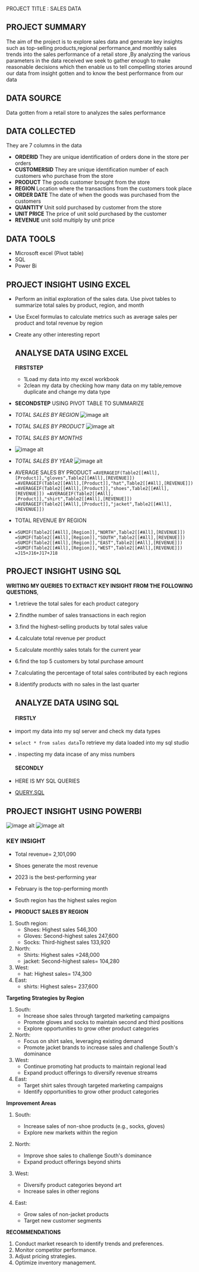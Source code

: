   PROJECT TITLE : SALES DATA

## PROJECT SUMMARY
The  aim of the project is to explore sales data and generate key insights such as top-selling products,regional performance,and monthly sales trends into the sales performance of a retail store ,By analyzing the various parameters in the data received we seek to gather enough to make reasonable decisions which then enable us to tell compelling stories around our data from insight gotten and to know the best performance from our data

## DATA SOURCE
Data gotten from a retail store to analyzes the sales performance

## DATA COLLECTED
They are 7 columns in the data
- **ORDERID**
They are unique identification of orders done in the store per orders
-  **CUSTOMERSID**
They are unique identification number of each customers who purchase from the store
- **PRODUCT**
The goods customer brought from the store
- **REGION**
 Location where the transactions from the customers took place
- **ORDER DATE**
The date of when the goods was purchased from the customers
 - **QUANTITY**
Unit sold purchased by customer from the store
- **UNIT PRICE**
The price of unit sold purchased by the customer
- **REVENUE**
  unit sold multiply by unit price

## DATA TOOLS
- Microsoft excel 
(Pivot table)
- SQL
-  Power Bi 
## PROJECT INSIGHT USING EXCEL
- Perform an initial exploration of the sales data. Use pivot tables to summarize
total sales by product, region, and month

- Use Excel formulas to calculate metrics such as average sales per product and
total revenue by region

- Create any other interesting report
  ## ANALYSE DATA USING EXCEL
  **FIRSTSTEP**
  - 1Load my data into my excel workbook
  - 2clean my data by checking how many data on my table,remove duplicate and change my data type
 -  **SECONDSTEP**
  USING PIVOT TABLE TO SUMMARIZE
  - _TOTAL SALES BY REGION_
       ![image alt](https://github.com/favourite189/LITA_CAPSTONE_PROJECT/blob/main/image.png)
- _TOTAL SALES BY PRODUCT_
    ![image alt](https://github.com/favourite189/LITA_CAPSTONE_PROJECT/blob/main/Screenshot%202024-10-24%20032016.png)

 - _TOTAL SALES BY MONTHS_
 - ![image alt](https://github.com/favourite189/LITA_CAPSTONE_PROJECT/blob/main/Screenshot%202024-10-24%20033352.png)

 - _TOTAL SALES BY YEAR_
   ![image alt](https://github.com/favourite189/LITA_CAPSTONE_PROJECT/blob/main/Screenshot%202024-10-24%20074742.png)
 -  AVERAGE SALES BY PRODUCT
  ``=AVERAGEIF(Table2[[#All],[Product]],"gloves",Table2[[#All],[REVENUE]])
  =AVERAGEIF(Table2[[#All],[Product]],"hat",Table2[[#All],[REVENUE]])
  =AVERAGEIF(Table2[[#All],[Product]],"shoes",Table2[[#All],[REVENUE]])
  =AVERAGEIF(Table2[[#All],[Product]],"shirt",Table2[[#All],[REVENUE]])
  =AVERAGEIF(Table2[[#All],[Product]],"jacket",Table2[[#All],[REVENUE]])
  ``
- TOTAL REVENUE BY REGION
- ``=SUMIF(Table2[[#All],[Region]],"NORTH",Table2[[#All],[REVENUE]])
=SUMIF(Table2[[#All],[Region]],"SOUTH",Table2[[#All],[REVENUE]])
=SUMIF(Table2[[#All],[Region]],"EAST",Table2[[#All],[REVENUE]])
=SUMIF(Table2[[#All],[Region]],"WEST",Table2[[#All],[REVENUE]])
=J15+J16+J17+J18
``
 
## PROJECT INSIGHT USING SQL
 **WRITING MY QUERIES TO EXTRACT KEY INSIGHT FROM THE FOLLOWING QUESTIONS**,
- 1.retrieve the total sales for each product category
- 2.findthe number of sales transactions in each region
- 3.find the highest-selling products by total sales value
- 4.calculate total revenue per product
- 5.calculate monthly sales totals for the current year 
- 6.find the top 5 customers by total purchase amount
- 7.calculating the percentage of total sales contributed by each regions
- 8.identify products with no sales in the last quarter

  ## ANALYZE DATA USING SQL
  #### FIRSTLY
 - import my data into my sql server and check my data types
- ``
  select * from sales data
  ``To retrieve my data loaded into my sql studio
- . inspecting my data incase of any miss numbers
  #### SECONDLY
 - HERE IS MY SQL QUERIES
 - [QUERY.SQL](https://github.com/favourite189/LITA_CAPSTONE_PROJECT/commit/36575757264693efcbfdf1de9e78159aa95c6800)

  ## PROJECT INSIGHT USING POWERBI
  ![image alt](https://github.com/favourite189/LITA_CAPSTONE_PROJECT/blob/main/Screenshot%202024-10-28%20105009.png)
  ![image alt](https://github.com/favourite189/LITA_CAPSTONE_PROJECT/blob/main/Screenshot%202024-10-28%20110023.png)
  
### KEY INSIGHT
- Total revenue= 2,101,090 
-  Shoes generate the most revenue   
-  2023 is the best-performing year
 - February is the top-performing month
- South region has the highest sales region
 
- **PRODUCT SALES BY REGION**
1. South region:
    - Shoes: Highest sales 546,300 
    - Gloves: Second-highest sales 247,600 
    - Socks: Third-highest sales 133,920 
2. North:
    - Shirts: Highest sales =248,000 
    - jacket: Second-highest sales= 104,280 
3. West:
    - hat: Highest sales= 174,300 
4. East:
    - shirts: Highest sales= 237,600 
 



**Targeting Strategies by Region**

1. South:
    - Increase shoe sales through targeted marketing campaigns
    - Promote gloves and socks to maintain second and third positions
    - Explore opportunities to grow other product categories
2. North:
    - Focus on shirt sales, leveraging existing demand
    - Promote jacket brands to increase sales and challenge South's dominance
3. West:
    - Continue promoting hat products to maintain regional lead
    - Expand product offerings to diversify revenue streams
4. East:
    - Target shirt sales through targeted marketing campaigns
    - Identify opportunities to grow other product categories
 
**Improvement Areas**

1. South:
    - Increase sales of non-shoe products (e.g., socks, gloves)
    - Explore new markets within the region
2. North:
    - Improve shoe sales to challenge South's dominance
    - Expand product offerings beyond shirts

3. West:
    - Diversify product categories beyond art
    - Increase sales in other regions
4. East:
    - Grow sales of non-jacket products
    - Target new customer segments

**RECOMMENDATIONS**
1. Conduct market research to identify trends and preferences.
2. Monitor competitor performance.
3. Adjust pricing strategies.
4. Optimize inventory management.







  



  
  
  

